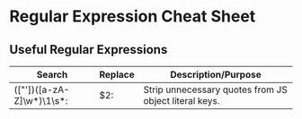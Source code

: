# Regular Expression Cheat Sheet

## Useful Regular Expressions

| Search                      | Replace | Description/Purpose |
| --------------------------- | ------- | ------------------- |
| (["'])([a-zA-Z]\w\*)\1\s\*: | $2:     | Strip unnecessary quotes from JS object literal keys. |
